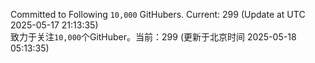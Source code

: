 Committed to Following `10,000` GitHubers. Current: <!-- FOLLOWING_COUNT -->299<!-- FOLLOWING_COUNT --> (Update at UTC <!-- LAST_UPDATED -->2025-05-17 21:13:35<!-- LAST_UPDATED -->)<br>
致力于关注`10,000`个GitHuber。当前：<!-- FOLLOWING_COUNT -->299<!-- FOLLOWING_COUNT --> (更新于北京时间 <!-- LAST_UPDATED_CST -->2025-05-18 05:13:35<!-- LAST_UPDATED_CST -->)
